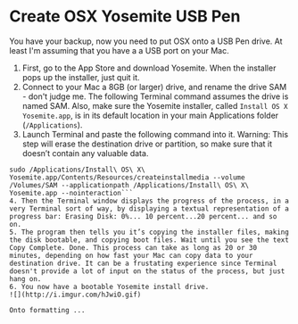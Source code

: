 # Create OSX Yosemite USB Pen

You have your backup, now you need to put OSX onto a USB Pen drive. At least I'm assuming that you have a a USB port on your Mac.

1. First, go to the App Store and download Yosemite. When the installer pops up the installer, just quit it.
2. Connect to your Mac a 8GB (or larger) drive, and rename the drive SAM - don't judge me. The following Terminal command assumes the drive is named SAM. Also, make sure the Yosemite installer, called `Install OS X Yosemite.app`, is in its default location in your main Applications folder (`/Applications`).
3. Launch Terminal and paste the following command into it. Warning: This step will erase the destination drive or partition, so make sure that it doesn’t contain any valuable data.
```shell
sudo /Applications/Install\ OS\ X\ Yosemite.app/Contents/Resources/createinstallmedia --volume /Volumes/SAM --applicationpath /Applications/Install\ OS\ X\ Yosemite.app --nointeraction```
4. Then the Terminal window displays the progress of the process, in a very Terminal sort of way, by displaying a textual representation of a progress bar: Erasing Disk: 0%... 10 percent...20 percent... and so on. 
5. The program then tells you it’s copying the installer files, making the disk bootable, and copying boot files. Wait until you see the text Copy Complete. Done. This process can take as long as 20 or 30 minutes, depending on how fast your Mac can copy data to your destination drive. It can be a frustating experience since Terminal doesn't provide a lot of input on the status of the process, but just hang on.
6. You now have a bootable Yosemite install drive.
![](http://i.imgur.com/hJwiO.gif)

Onto formatting ...